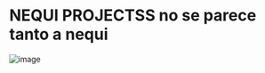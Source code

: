 # NEQUI PROJECTSS no se parece tanto a nequi



![image](![image](https://github.com/user-attachments/assets/80ce8168-4eb3-4352-86d6-90c5594e8b7f))